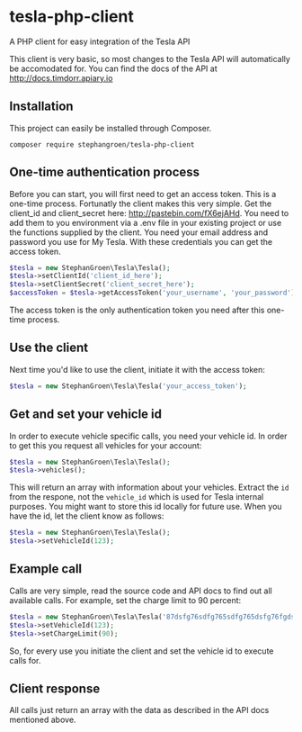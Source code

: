# tesla-php-client
A PHP client for easy integration of the Tesla API

This client is very basic, so most changes to the Tesla API will automatically be accomodated for. You can find the docs of the API at http://docs.timdorr.apiary.io


## Installation
This project can easily be installed through Composer.

```
composer require stephangroen/tesla-php-client
```

## One-time authentication process
Before you can start, you will first need to get an access token. This is a one-time process. Fortunatly the client makes this very simple. Get the client_id and client_secret here: http://pastebin.com/fX6ejAHd. You need to add them to you environment via a .env file in your existing project or use the functions supplied by the client. You need your email address and password you use for My Tesla. With these credentials you can get the access token.
```php
$tesla = new StephanGroen\Tesla\Tesla();
$tesla->setClientId('client_id_here');
$tesla->setClientSecret('client_secret_here');
$accessToken = $tesla->getAccessToken('your_username', 'your_password');
```
The access token is the only authentication token you need after this one-time process.

## Use the client
Next time you'd like to use the client, initiate it with the access token:
```php
$tesla = new StephanGroen\Tesla\Tesla('your_access_token');
```
## Get and set your vehicle id
In order to execute vehicle specific calls, you need your vehicle id. In order to get this you request all vehicles for your account:
```php
$tesla = new StephanGroen\Tesla\Tesla();
$tesla->vehicles();
```
This will return an array with information about your vehicles. Extract the `id` from the respone, not the `vehicle_id` which is used for Tesla internal purposes. You might want to store this id locally for future use. When you have the id, let the client know as follows:
```php
$tesla = new StephanGroen\Tesla\Tesla();
$tesla->setVehicleId(123);
```

## Example call
Calls are very simple, read the source code and API docs to find out all available calls. For example, set the charge limit to 90 percent:
```php
$tesla = new StephanGroen\Tesla\Tesla('87dsfg76sdfg765sdfg765dsfg76fgds76');
$tesla->setVehicleId(123);
$tesla->setChargeLimit(90);
```
So, for every use you initiate the client and set the vehicle id to execute calls for.

## Client response
All calls just return an array with the data as described in the API docs mentioned above.
